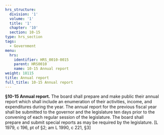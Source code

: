 ```yaml
---
hrs_structure:
  division: '1'
  volume: '1'
  title: '1'
  chapter: '10'
  section: 10-15
type: hrs_section
tags:
  - Government
menu:
  hrs:
    identifier: HRS_0010-0015
    parent: HRS0010
    name: 10-15 Annual report
weight: 18115
title: Annual report
full_title: 10-15 Annual report
---
```

**§10-15 Annual report.** The board shall prepare and make public their annual report which shall include an enumeration of their activities, income, and expenditures during the year. The annual report for the previous fiscal year shall be submitted to the governor and the legislature ten days prior to the convening of each regular session of the legislature. The board shall prepare and submit special reports as may be required by the legislature. [L 1979, c 196, pt of §2; am L 1990, c 221, §3]